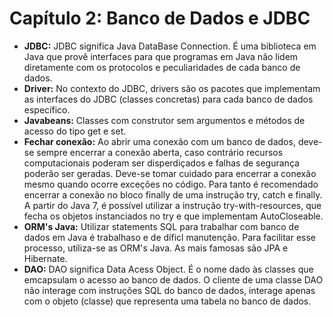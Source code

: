 # Capítulo 2: Banco de Dados e JDBC

* **JDBC:** JDBC significa Java DataBase Connection. É uma biblioteca em Java que provê interfaces para que programas em Java não lidem diretamente com os protocolos e peculiaridades de cada banco de dados.
* **Driver:** No contexto do JDBC, drivers são os pacotes que implementam as interfaces do JDBC (classes concretas) para cada banco de dados específico.
* **Javabeans:** Classes com construtor sem argumentos e métodos de acesso do tipo get e set.
* **Fechar conexão:** Ao abrir uma conexão com um banco de dados, deve-se sempre encerrar a conexão aberta, caso contrário recursos computacionais poderam ser disperdiçados e falhas de segurança poderão ser geradas. Deve-se tomar cuidado para encerrar a conexão mesmo quando ocorre exceções no código. Para tanto é recomendado encerrar a conexão no bloco finally de uma instrução try, catch e finally. A partir do Java 7, é possível utilizar a instrução try-with-resources, que fecha os objetos instanciados no try e que implementam AutoCloseable.
* **ORM's Java:** Utilizar statements SQL para trabalhar com banco de dados em Java é trabalhaso e de díficl manutenção. Para facilitar esse processo, utiliza-se as ORM's Java. As mais famosas são JPA e Hibernate.
* **DAO:** DAO significa Data Acess Object. É o nome dado às classes que emcapsulam o acesso ao banco de dados. O cliente de uma classe DAO não interage com instruções SQL do banco de dados, interage apenas com o objeto (classe) que representa uma tabela no banco de dados.
